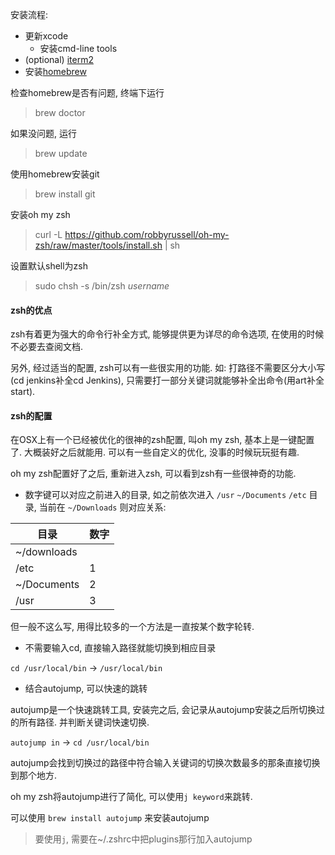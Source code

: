 安装流程:

- 更新xcode
	- 安装cmd-line tools
- (optional) [iterm2](http://www.iterm2.com/)
- 安装[homebrew](https://github.com/mxcl/homebrew)

检查homebrew是否有问题, 终端下运行

> brew doctor

如果没问题, 运行

> brew update

使用homebrew安装git

> brew install git

安装oh my zsh

> curl -L https://github.com/robbyrussell/oh-my-zsh/raw/master/tools/install.sh | sh

设置默认shell为zsh

> sudo chsh -s /bin/zsh *username*

#### zsh的优点

zsh有着更为强大的命令行补全方式, 能够提供更为详尽的命令选项, 在使用的时候不必要去查阅文档.

另外, 经过适当的配置, zsh可以有一些很实用的功能. 如: 打路径不需要区分大小写(cd jenkins补全cd Jenkins), 只需要打一部分关键词就能够补全出命令(用art补全start). 

#### zsh的配置

在OSX上有一个已经被优化的很神的zsh配置, 叫oh my zsh, 基本上是一键配置了. 大概装好之后就能用. 可以有一些自定义的优化, 没事的时候玩玩挺有趣.

oh my zsh配置好了之后, 重新进入zsh, 可以看到zsh有一些很神奇的功能. 

- 数字键可以对应之前进入的目录, 如之前依次进入 `/usr` `~/Documents` `/etc` 目录, 当前在 `~/Downloads` 则对应关系:

目录 		| 数字
-----------	| ----
~/downloads | 
/etc		| 1
~/Documents	| 2
/usr		| 3

但一般不这么写, 用得比较多的一个方法是一直按某个数字轮转.

- 不需要输入cd, 直接输入路径就能切换到相应目录

`cd /usr/local/bin` -> `/usr/local/bin`

- 结合autojump, 可以快速的跳转

autojump是一个快速跳转工具, 安装完之后, 会记录从autojump安装之后所切换过的所有路径. 并判断关键词快速切换.

`autojump in` -> `cd /usr/local/bin`

autojump会找到切换过的路径中符合输入关键词的切换次数最多的那条直接切换到那个地方. 

oh my zsh将autojump进行了简化, 可以使用`j keyword`来跳转.

可以使用 `brew install autojump` 来安装autojump

> 要使用`j`, 需要在~/.zshrc中把plugins那行加入autojump


